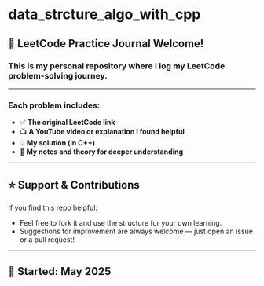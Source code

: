 # data_strcture_algo_with_cpp

## 🚀 LeetCode Practice Journal Welcome!

### This is my personal repository where I log my LeetCode problem-solving journey.

---

### Each problem includes:

- ✅ **The original LeetCode link**  
- 📺 **A YouTube video or explanation I found helpful**  
- 💡 **My solution (in C++)**  
- 🧠 **My notes and theory for deeper understanding**

---

## ⭐ Support & Contributions

If you find this repo helpful:

- Feel free to fork it and use the structure for your own learning.
- Suggestions for improvement are always welcome — just open an issue or a pull request!

---

## 📅 Started: May 2025
